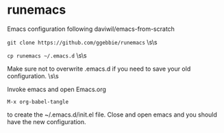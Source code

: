 # runemacs
Emacs configuration following daviwil/emacs-from-scratch

`git clone https://github.com/ggebbie/runemacs` \s\s

`cp runemacs ~/.emacs.d` \s\s

Make sure not to overwrite .emacs.d if you need to save your old configuration. \s\s

Invoke emacs and open Emacs.org

`M-x org-babel-tangle`

to create the ~/.emacs.d/init.el file. Close and open emacs and you should have the new configuration.



